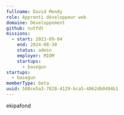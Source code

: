 ```yaml
---
fullname: David Mendy
role: Apprenti développeur web
domaine: Développement
github: nutfdt
missions:
  - start: 2023-09-04
    end: 2024-08-30
    status: admin
    employer: MIOM
    startups:
      - basegun
startups:
  - basegun
memberType: beta
uuid: 580ce5a3-7828-4129-bca5-4062db0494b1
---
```

ekipafond